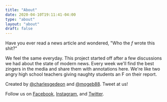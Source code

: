 ```yaml
---
title: "About"
date: 2020-04-10T19:11:41-04:00
type: "about"
layout: "about"
draft: false
---
```


Have you ever read a news article and wondered, "Who the *f* wrote this shit?"

We feel the same everyday. This project started off after a few discussions we had about the state of modern news. Every week we'll find the best zingers in the media and share them with annotations here. We're like two angry high school teachers giving naughty students an F on their report.

Created by [@charlesgedeon](https://twitter.com/charlesgedeon) and [@mogeb88](https://twitter.com/mogeb88). Tweet at us!

Follow us on [Facebook](https://www.facebook.com/thinkfirstnews/), [Instagram](https://www.instagram.com/thinkfirstnews/), and [Twitter](https://www.twitter.com/thinkfirstnews/).
